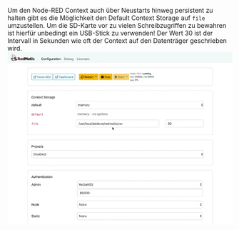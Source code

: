 Um den Node-RED Context auch über Neustarts hinweg persistent zu halten gibt es die Möglichkeit den Default Context Storage auf `file` umzustellen. Um die SD-Karte vor zu vielen Schreibzugriffen zu bewahren ist hierfür unbedingt ein USB-Stick zu verwenden!
Der Wert 30 ist der Intervall in Sekunden wie oft der Context auf den Datenträger geschrieben wird.
![](images/context.mov.gif)